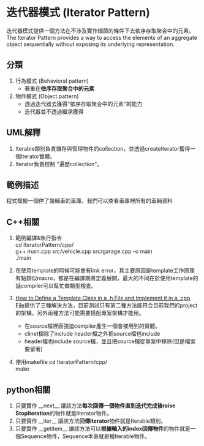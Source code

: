 # 迭代器模式 (Iterator Pattern)
迭代器模式提供一個方法在不涉及實作細節的條件下去依序存取聚合中的元素。  
The Iterator Pattern provides a way to access the elements of an aggregate object sequentially without exposing its underlying representation.


## 分類
1. 行為模式 (Behavioral pattern)
   - 著重在**依序存取聚合中的元素**
1. 物件模式 (Object pattern)
   - 透過迭代器去獲得"依序存取聚合中的元素"的能力
   - 迭代器並不透過繼承獲得
   

## UML解釋
1. Iterable類別負責儲存與管理物件的collection，並透過createIterator獲得一個Iterator實體。
1. Iterator負責控制 "遍歷collection"。

## 範例描述
程式模擬一個停了幾輛車的車庫。我們可以查看車庫裡所有的車輛資料

## C++相關
1. 範例編譯&執行指令  
cd IteratorPattern/cpp/  
g++ main.cpp src/vehicle.cpp src/garage.cpp -o main  
./main
1. 在使用template的時候可能會有link error，其主要原因是template工作原理有點類似macro，都是在編譯期將定義展開，最大的不同在於使用template的話compiler可以幫忙做類型檢查。
2. [How to Define a Template Class in a .h File and Implement it in a .cpp File](https://www.codeproject.com/Articles/48575/How-to-Define-a-Template-Class-in-a-h-File-and-Imp)提供了三種解決方法，目前測試只有第二種方法能符合目前我們的project的架構。另外兩種方法可能需要搭配專案架構才能用。  
   - 在source檔裡面強迫compiler產生一個會被用到的實體。
   - clinet檔除了include header檔之外把source檔也include
   - header檔也include source檔，並且把source檔從專案中移除(但是檔案要留著)

2. 使用makefile
cd IteratorPattern/cpp/  
make


## python相關
1. 只要實作 \_\_next\_\_ 讓該方法**每次回傳一個物件直到迭代完成後raise StopIteration**的物件就是Iiterator物件。
1. 只要實作 \_\_iter\_\_ 讓該方法**回傳Iterator**物件就是Iterable類別。
1. 只要實作 \_\_getitem\_\_ 讓該方法可以**根據輸入的index回傳物件**的物件就是一個Sequence物件，Sequence本身就是種Iterable物件。
